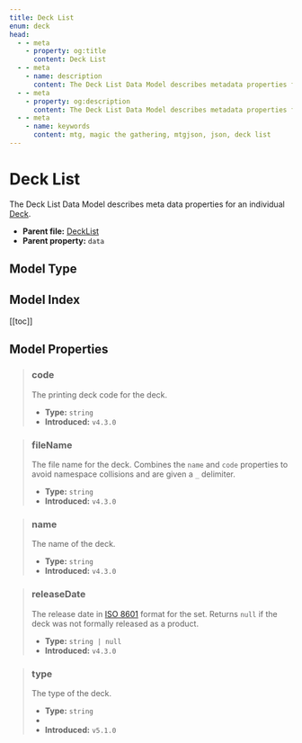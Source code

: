 ```yaml
---
title: Deck List
enum: deck
head:
  - - meta
    - property: og:title
      content: Deck List
  - - meta
    - name: description
      content: The Deck List Data Model describes metadata properties for an individual Deck.
  - - meta
    - property: og:description
      content: The Deck List Data Model describes metadata properties for an individual Deck.
  - - meta
    - name: keywords
      content: mtg, magic the gathering, mtgjson, json, deck list
---
```


# Deck List

The Deck List Data Model describes meta data properties for an individual [Deck](/data-models/deck/).

- **Parent file:** [DeckList](/downloads/all-files/#decklist)
- **Parent property:** `data`

## Model Type

<ModelType type="DeckList" />

## Model Index

<PropertyToggler/>

[[toc]]

## Model Properties

> ### code
>
> The printing deck code for the deck.
>
> - **Type:** `string`
> - **Introduced:** `v4.3.0`

> ### fileName
>
> The file name for the deck. Combines the `name` and `code` properties to avoid namespace collisions and are given a `_` delimiter.
>
> - **Type:** `string`
> - **Introduced:** `v4.3.0`

> ### name
>
> The name of the deck.
>
> - **Type:** `string`
> - **Introduced:** `v4.3.0`

> ### releaseDate
>
> The release date in [ISO 8601](https://www.iso.org/iso-8601-date-and-time-format.html) format for the set. Returns `null` if the deck was not formally released as a product.
>
> - **Type:** `string | null`
> - **Introduced:** `v4.3.0`

> ### type
>
> The type of the deck.
>
> - **Type:** `string`
> - <ExampleField type='type'/>
> - **Introduced:** `v5.1.0`
